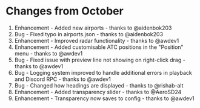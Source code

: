 # Changes from October
1. Enhancement - Added new airports - thanks to @aidenbok203
2. Bug - Fixed typo in airports.json - thanks to @aidenbok203
3. Enhancement - Improved radar functionality - thanks to @awdev1
4. Enhancement - Added customisable ATC positions in the "Position" menu - thanks to @awdev1
5. Bug - Fixed issue with preview line not showing on right-click drag - thanks to @awdev1
6. Bug - Logging system improved to handle additional errors in playback and Discord RPC - thanks to @awdev1
7. Bug - Changed how headings are displayed - thanks to @rishab-alt
8. Enhancement - Added transparency slider - thanks to @AeroSD24
9. Enhancement - Transparency now saves to config - thanks to @awdev1
